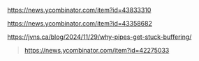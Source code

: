 https://news.ycombinator.com/item?id=43833310

https://news.ycombinator.com/item?id=43358682

https://jvns.ca/blog/2024/11/29/why-pipes-get-stuck-buffering/
> https://news.ycombinator.com/item?id=42275033
